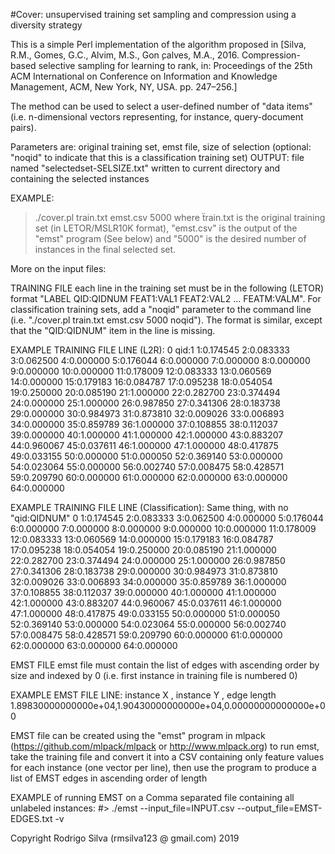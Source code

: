 #Cover: unsupervised training set sampling and compression using a diversity strategy
 
This is a simple Perl implementation of the algorithm proposed in [Silva, R.M., Gomes,  G.C.,  Alvim,  M.S.,  Gon ̧calves,  M.A.,  2016.  Compression-based  selective  sampling  for  learning  to rank, in:  Proceedings of the 25th ACM International on Conference on Information and Knowledge Management, ACM, New York, NY, USA. pp. 247–256.]

The method can be used to select a user-defined number of "data items" (i.e. n-dimensional vectors representing, for instance, query-document pairs).

Parameters are: original training set, emst file, size of selection (optional: "noqid" to indicate that this is a classification training set)
OUTPUT: file named "selectedset-SELSIZE.txt" written to current directory and containing the selected instances
 
EXAMPLE:
> ./cover.pl train.txt emst.csv 5000 
where ẗrain.txt is the original training set (in LETOR/MSLR10K format), "emst.csv" is the output of the "emst" program (See below) and "5000" is the desired number of instances in the final selected set.

 
More on the input files:
 
TRAINING FILE
each line in the training set must be in the following (LETOR) format "LABEL QID:QIDNUM FEAT1:VAL1 FEAT2:VAL2 ... FEATM:VALM". For classification training sets, add a "noqid" parameter to the command line (i.e. "./cover.pl train.txt emst.csv 5000 noqid"). The format is similar, except that the "QID:QIDNUM" item in the line is missing.

EXAMPLE TRAINING FILE LINE (L2R):
0 qid:1 1:0.174545 2:0.083333 3:0.062500 4:0.000000 5:0.176044 6:0.000000 7:0.000000 8:0.000000 9:0.000000 10:0.000000 11:0.178009 12:0.083333 13:0.060569 14:0.000000 15:0.179183 16:0.084787 17:0.095238 18:0.054054 19:0.250000 20:0.085190 21:1.000000 22:0.282700 23:0.374494 24:0.000000 25:1.000000 26:0.987850 27:0.341306 28:0.183738 29:0.000000 30:0.984973 31:0.873810 32:0.009026 33:0.006893 34:0.000000 35:0.859789 36:1.000000 37:0.108855 38:0.112037 39:0.000000 40:1.000000 41:1.000000 42:1.000000 43:0.883207 44:0.960067 45:0.037611 46:1.000000 47:1.000000 48:0.417875 49:0.033155 50:0.000000 51:0.000050 52:0.369140 53:0.000000 54:0.023064 55:0.000000 56:0.002740 57:0.008475 58:0.428571 59:0.209790 60:0.000000 61:0.000000 62:0.000000 63:0.000000 64:0.000000

EXAMPLE TRAINING FILE LINE (Classification): Same thing, with no "qid:QIDNUM"
0 1:0.174545 2:0.083333 3:0.062500 4:0.000000 5:0.176044 6:0.000000 7:0.000000 8:0.000000 9:0.000000 10:0.000000 11:0.178009 12:0.083333 13:0.060569 14:0.000000 15:0.179183 16:0.084787 17:0.095238 18:0.054054 19:0.250000 20:0.085190 21:1.000000 22:0.282700 23:0.374494 24:0.000000 25:1.000000 26:0.987850 27:0.341306 28:0.183738 29:0.000000 30:0.984973 31:0.873810 32:0.009026 33:0.006893 34:0.000000 35:0.859789 36:1.000000 37:0.108855 38:0.112037 39:0.000000 40:1.000000 41:1.000000 42:1.000000 43:0.883207 44:0.960067 45:0.037611 46:1.000000 47:1.000000 48:0.417875 49:0.033155 50:0.000000 51:0.000050 52:0.369140 53:0.000000 54:0.023064 55:0.000000 56:0.002740 57:0.008475 58:0.428571 59:0.209790 60:0.000000 61:0.000000 62:0.000000 63:0.000000 64:0.000000

EMST FILE
emst file must contain the list of edges with ascending order by size and indexed by 0 (i.e. first instance in training file is numbered 0)

EXAMPLE EMST FILE LINE:
instance X	     , instance Y	  , edge length
1.89830000000000e+04,1.90430000000000e+04,0.00000000000000e+00

EMST file can be created using the "emst" program in mlpack (https://github.com/mlpack/mlpack or http://www.mlpack.org)
to run emst, take the training file and convert it into a CSV containing only feature values for each instance (one vector per line), then use the program to produce a list of EMST edges  in ascending order of length

EXAMPLE of running EMST on a Comma separated file containing all unlabeled instances:
#> ./emst --input_file=INPUT.csv --output_file=EMST-EDGES.txt -v

Copyright Rodrigo Silva (rmsilva123 @ gmail.com) 2019
